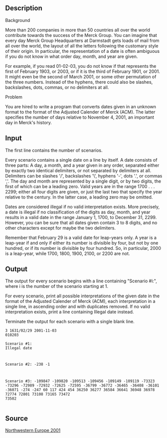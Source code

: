 <h2>Description</h2><p>Background
</p>
More than 200 companies in more than 50 countries all over the world contribute towards the success of the Merck Group. You can imagine that every day Merck Group Headquarters at Darmstadt gets loads of mail from all over the world, the layout of all the letters following the customary style of their origin. In particular, the representation of a date is often ambiguous if you do not know in what order day, month, and year are given.

For example, if you read 01-02-03, you do not know if that represents the first of February 1903, or 2003, or if it is the third of February 1901, or 2001. It might even be the second of March 2001, or some other permutation of the three numbers. Instead of the hyphens, there could also be slashes, backslashes, dots, commas, or no delimiters at all.


Problem

You are hired to write a program that converts dates given in an unknown format to the format of the Adjusted Calender of Merck (ACM). The latter specifies the number of days relative to November 4, 2001, an important day in Merck's history.
<h2>Input</h2><p>The first line contains the number of scenarios.
</p>
Every scenario contains a single date on a line by itself. A date consists of three parts: A day, a month, and a year given in any order, separated either by exactly two identical delimiters, or not separated by delimiters at all. Delimiters can be slashes '/', backslashes '\', hyphens '-', dots '.', or commas ','. The day and month are represented by a single digit, or by two digits, the first of which can be a leading zero. Valid years are in the range 1700 . . . 2299; either all four digits are given, or just the last two that specify the year relative to the century. In the latter case, a leading zero may be omitted.

Dates are considered illegal if no valid interpretation exists. More precisely, a date is illegal if no classification of the digits as day, month, and year results in a valid date in the range January 1, 1700, to December 31, 2299. However, you can be sure that all dates given contain 3 to 8 digits, and no other characters except for maybe the two delimiters.

Remember that February 29 is a valid date for leap-years only. A year is a leap-year if and only if either its number is divisible by four, but not by one hundred, or if its number is divisible by four hundred. So, in particular, 2000 is a leap-year, while 1700, 1800, 1900, 2100, or 2200 are not.
<h2>Output</h2><p>The output for every scenario begins with a line containing "Scenario #i:", where i is the number of the scenario starting at 1.
</p>
For every scenario, print all possible interpretations of the given date in the format of the Adjusted Calender of Merck (ACM), each interpretation in a single line, in ascending order and with duplicates removed. If no valid interpretation exists, print a line containing Illegal date instead.

Terminate the output for each scenario with a single blank line.<pre><code class="language-input1">3
1631/02/29
2001-11-03
010203</code></pre><pre><code class="language-output1">Scenario #1:
Illegal date

Scenario #2:
-238
-1

Scenario #3:
-109847
-109820
-109513
-109456
-109149
-109119
-73323
-73296
-72989
-72932
-72625
-72595
-36799
-36772
-36465
-36408
-36101
-36071
-274
-247
60
117
424
454
36250
36277
36584
36641
36948
36978
72774
72801
73108
73165
73472
73502</code></pre><h2>Source</h2><a href="searchproblem?field=source&amp;key=Northwestern+Europe+2001">Northwestern Europe 2001</a>